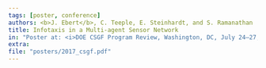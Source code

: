 ```yaml
---
tags: [poster, conference]
authors: <b>J. Ebert</b>, C. Teeple, E. Steinhardt, and S. Ramanathan
title: Infotaxis in a Multi-agent Sensor Network
in: "Poster at: <i>DOE CSGF Program Review, Washington, DC, July 24–27, 2017</i>"
extra:
file: "posters/2017_csgf.pdf"
---
```

